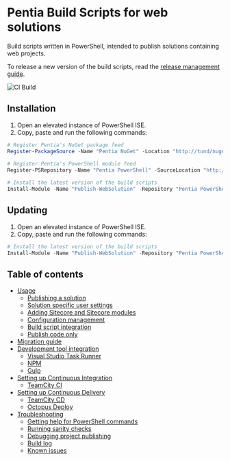 # Pentia Build Scripts for web solutions

Build scripts written in PowerShell, intended to publish solutions containing web projects. 

To release a new version of the build scripts, read the [release management guide](/docs/release-management.md).

![**CI Build**](https://pentia.visualstudio.com/_apis/public/build/definitions/6af2be26-000f-4864-ad4c-0af024086c4e/11/badge)

## Installation

1. Open an elevated instance of PowerShell ISE.
2. Copy, paste and run the following commands: 
```powershell
# Register Pentia's NuGet package feed
Register-PackageSource -Name "Pentia NuGet" -Location "http://tund/nuget/NuGet" -ProviderName "NuGet" -Trusted -Verbose
  
# Register Pentia's PowerShell module feed
Register-PSRepository -Name "Pentia PowerShell" -SourceLocation "http://tund/nuget/powershell/" -InstallationPolicy "Trusted" -Verbose

# Install the latest version of the build scripts
Install-Module -Name "Publish-WebSolution" -Repository "Pentia PowerShell" -Force -Verbose
```

## Updating

1. Open an elevated instance of PowerShell ISE.
2. Copy, paste and run the following commands: 
```powershell
# Install the latest version of the build scripts
Install-Module -Name "Publish-WebSolution" -Repository "Pentia PowerShell" -Force -Verbose
```

## Table of contents

* [Usage](/docs/usage.md)
  * [Publishing a solution](/docs/usage.md#publishing-a-solution)
  * [Solution specific user settings](/docs/usage.md#solution-specific-user-settings)
  * [Adding Sitecore and Sitecore modules](/docs/usage.md#adding-sitecore-and-sitecore-modules)
  * [Configuration management](/docs/usage.md#configuration-management)
  * [Build script integration](/docs/usage.md#build-script-integration)
  * [Publish code only](/docs/usage.md#publish-code-only)
* [Migration guide](/docs/migration.md)
* [Development tool integration](/docs/development-tool-integration.md)
  * [Visual Studio Task Runner](/docs/development-tool-integration.md#visual-studio-task-runner)
  * [NPM](/docs/development-tool-integration.md#npm)
  * [Gulp](/docs/development-tool-integration.md#gulp)
* [Setting up Continuous Integration](/docs/devops.md#setting-up-continuous-integration)
  * [TeamCity CI](/docs/devops.md#teamcity-ci)
* [Setting up Continuous Delivery](/docs/devops.md#setting-up-continuous-delivery)
  * [TeamCity CD](/docs/devops.md#teamcity-cd)
  * [Octopus Deploy](/docs/devops.md#octopus-deploy)
* [Troubleshooting](/docs/troubleshooting.md)
  * [Getting help for PowerShell commands](/docs/troubleshooting.md#getting-help-for-powershell-commands)
  * [Running sanity checks](/docs/troubleshooting.md#running-sanity-checks)
  * [Debugging project publishing](/docs/troubleshooting.md#debugging-project-publishing)
  * [Build log](/docs/troubleshooting.md#build-log)
  * [Known issues](/docs/troubleshooting.md#known-issues)
